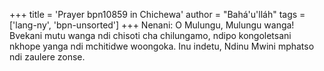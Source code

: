 +++
title = 'Prayer bpn10859 in Chichewa'
author = "Bahá'u'lláh"
tags = ['lang-ny', 'bpn-unsorted']
+++
Nenani:  O Mulungu, Mulungu wanga! Bvekani mutu wanga ndi chisoti cha chilungamo, ndipo kongoletsani nkhope yanga ndi mchitidwe woongoka.  Inu indetu, Ndinu Mwini mphatso ndi zaulere zonse.
